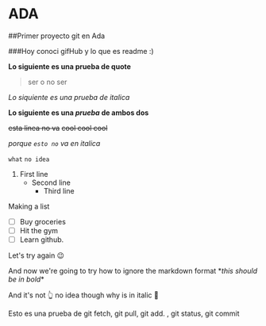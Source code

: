 # ADA

##Primer proyecto git en Ada

###Hoy conoci gifHub y lo que es readme :)


**Lo siguiente es una prueba de quote**
> ser o no ser

*Lo siquiente es una prueba de italica*

**Lo siguiente es una _prueba_ de ambos dos**

~~esta linea no va~~
~~cool cool cool~~

*porque `esto no` va en italica*

```what```
```no idea```

1. First line
   - Second line
     - Third line
     
Making a list
- [ ] Buy groceries
- [ ] Hit the gym
- [ ] Learn github.

Let's try again :wink:

And now we're going to try how to ignore the markdown format
\**this should be in bold** 

And it's not :point_up_2: no idea though why is in italic :grimacing:

Esto es una prueba de git fetch, git pull, git add. , git status, git commit
